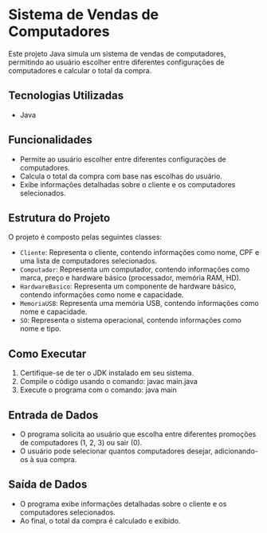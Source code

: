 # Sistema de Vendas de Computadores

Este projeto Java simula um sistema de vendas de computadores, permitindo ao usuário escolher entre diferentes configurações de computadores e calcular o total da compra.

## Tecnologias Utilizadas

- Java

## Funcionalidades

- Permite ao usuário escolher entre diferentes configurações de computadores.
- Calcula o total da compra com base nas escolhas do usuário.
- Exibe informações detalhadas sobre o cliente e os computadores selecionados.

## Estrutura do Projeto

O projeto é composto pelas seguintes classes:

- `Cliente`: Representa o cliente, contendo informações como nome, CPF e uma lista de computadores selecionados.
- `Computador`: Representa um computador, contendo informações como marca, preço e hardware básico (processador, memória RAM, HD).
- `HardwareBasico`: Representa um componente de hardware básico, contendo informações como nome e capacidade.
- `MemoriaUSB`: Representa uma memória USB, contendo informações como nome e capacidade.
- `SO`: Representa o sistema operacional, contendo informações como nome e tipo.

## Como Executar

1. Certifique-se de ter o JDK instalado em seu sistema.
2. Compile o código usando o comando: javac main.java
3. Execute o programa com o comando: java main

## Entrada de Dados

- O programa solicita ao usuário que escolha entre diferentes promoções de computadores (1, 2, 3) ou sair (0).
- O usuário pode selecionar quantos computadores desejar, adicionando-os à sua compra.

## Saída de Dados

- O programa exibe informações detalhadas sobre o cliente e os computadores selecionados.
- Ao final, o total da compra é calculado e exibido.
